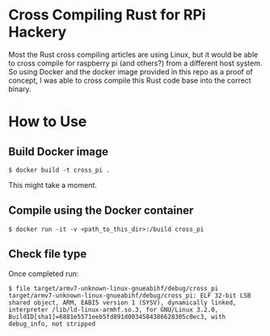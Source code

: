 # Cross Compiling Rust for RPi Hackery

Most the Rust cross compiling articles are using Linux, but it would be able to cross
compile for raspberry pi (and others?) from a different host system. So using Docker and
the docker image provided in this repo as a proof of concept, I was able to cross compile
this Rust code base into the correct binary.


# How to Use

## Build Docker image

```
$ docker build -t cross_pi .
```

This might take a moment.


## Compile using the Docker container

```
$ docker run -it -v <path_to_this_dir>:/build cross_pi
```

## Check file type

Once completed run:

```
$ file target/armv7-unknown-linux-gnueabihf/debug/cross_pi
target/armv7-unknown-linux-gnueabihf/debug/cross_pi: ELF 32-bit LSB shared object, ARM, EABI5 version 1 (SYSV), dynamically linked, interpreter /lib/ld-linux-armhf.so.3, for GNU/Linux 3.2.0, BuildID[sha1]=6881e5571eeb5fd891d0034584386628305c0ec3, with debug_info, not stripped
```



